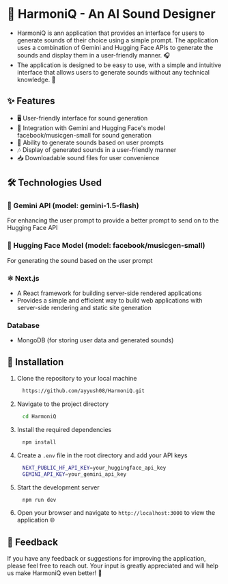 # 🎵 HarmoniQ - An AI Sound Designer

- HarmoniQ is ann application that provides an interface for users to generate sounds of their choice using a simple prompt. The application uses a combination of Gemini and Hugging Face APIs to generate the sounds and display them in a user-friendly manner. 🎧
- The application is designed to be easy to use, with a simple and intuitive interface that allows users to generate sounds without any technical knowledge. 🚀

## ✨ Features
- 🖥️ User-friendly interface for sound generation
- 🔗 Integration with Gemini and Hugging Face's model facebook/musicgen-small for sound generation
- 🎤 Ability to generate sounds based on user prompts
- 🎶 Display of generated sounds in a user-friendly manner
- 📥 Downloadable sound files for user convenience

## 🛠️ Technologies Used

### 🌟 Gemini API (model: gemini-1.5-flash)
 For enhancing the user prompt to provide a better prompt to send on to the Hugging Face API

### 🤖 Hugging Face Model (model: facebook/musicgen-small) 
 For generating the sound based on the user prompt

### ⚛️ Next.js
- A React framework for building server-side rendered applications
- Provides a simple and efficient way to build web applications with server-side rendering and static site generation

### Database
- MongoDB (for storing user data and generated sounds)



## 🚀 Installation

1. Clone the repository to your local machine
```bash
     https://github.com/ayyush08/HarmoniQ.git
```

2. Navigate to the project directory
```bash
     cd HarmoniQ
```

3. Install the required dependencies
```bash
     npm install
```

4. Create a `.env` file in the root directory and add your API keys
```bash
     NEXT_PUBLIC_HF_API_KEY=your_huggingface_api_key
     GEMINI_API_KEY=your_gemini_api_key
```

5. Start the development server
```bash
     npm run dev
```

6. Open your browser and navigate to `http://localhost:3000` to view the application 🌐

## 💬 Feedback

If you have any feedback or suggestions for improving the application, please feel free to reach out. Your input is greatly appreciated and will help us make HarmoniQ even better! 🙌
